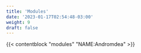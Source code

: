 ```yaml
---
title: 'Modules'
date: '2023-01-17T02:54:48-03:00'
weight: 9
draft: false
---
```


{{< contentblock "modules" "NAME:Andromdea"  >}}

